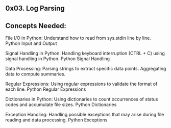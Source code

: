 0x03. Log Parsing
-----

Concepts Needed:
-----
File I/O in Python:
Understand how to read from sys.stdin line by line.
Python Input and Output

Signal Handling in Python:
Handling keyboard interruption (CTRL + C) using signal handling in Python.
Python Signal Handling

Data Processing:
Parsing strings to extract specific data points.
Aggregating data to compute summaries.

Regular Expressions:
Using regular expressions to validate the format of each line.
Python Regular Expressions

Dictionaries in Python:
Using dictionaries to count occurrences of status codes and accumulate file sizes.
Python Dictionaries

Exception Handling:
Handling possible exceptions that may arise during file reading and data processing.
Python Exceptions
